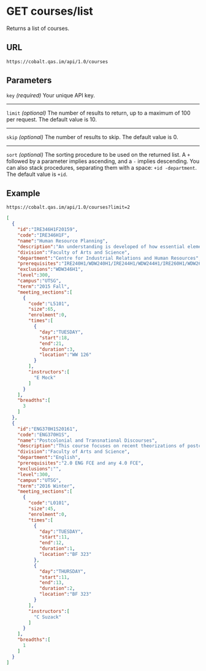 # GET courses/list

Returns a list of courses.

## URL

```
https://cobalt.qas.im/api/1.0/courses
```

## Parameters

`key` _(required)_
Your unique API key.
- - -
`limit` _(optional)_
The number of results to return, up to a maximum of 100 per request. The default value is 10.
- - -
`skip` _(optional)_
The number of results to skip. The default value is 0.
- - -
`sort` _(optional)_
The sorting procedure to be used on the returned list. A `+` followed by a parameter implies ascending, and a `-` implies descending. You can also stack procedures, separating them with a space: `+id -department`. The default value is `+id`.

## Example

```
https://cobalt.qas.im/api/1.0/courses?limit=2
```

```json
[
  {
    "id":"IRE346H1F20159",
    "code":"IRE346H1F",
    "name":"Human Resource Planning",
    "description":"An understanding is developed of how essential elements of the human resource planning process support organizational goals and strategies. Topics such as environmental influences, job analysis, forecasting human resource needs and ascertaining supply, succession planning, downsizing and restructuring, mergers and acquisitions, outsourcing, and strategic international issues are examined.",
    "division":"Faculty of Arts and Science",
    "department":"Centre for Industrial Relations and Human Resources",
    "prerequisites":"IRE240H1/WDW240H1/IRE244H1/WDW244H1/IRE260H1/WDW260H1/",
    "exclusions":"WDW346H1",
    "level":300,
    "campus":"UTSG",
    "term":"2015 Fall",
    "meeting_sections":[
      {
        "code":"L5101",
        "size":65,
        "enrolment":0,
        "times":[
          {
            "day":"TUESDAY",
            "start":18,
            "end":21,
            "duration":3,
            "location":"WW 126"
          }
        ],
        "instructors":[
          "E Mock"
        ]
      }
    ],
    "breadths":[
      3
    ]
  },
  {
    "id":"ENG370H1S20161",
    "code":"ENG370H1S",
    "name":"Postcolonial and Transnational Discourses",
    "description":"This course focuses on recent theorizations of postcoloniality and transnationality through readings of fictional and non-fictional texts, along with analyses of contemporary films and media representations.",
    "division":"Faculty of Arts and Science",
    "department":"English",
    "prerequisites":"2.0 ENG FCE and any 4.0 FCE",
    "exclusions":"",
    "level":300,
    "campus":"UTSG",
    "term":"2016 Winter",
    "meeting_sections":[
      {
        "code":"L0101",
        "size":45,
        "enrolment":0,
        "times":[
          {
            "day":"TUESDAY",
            "start":11,
            "end":12,
            "duration":1,
            "location":"BF 323"
          },
          {
            "day":"THURSDAY",
            "start":11,
            "end":13,
            "duration":2,
            "location":"BF 323"
          }
        ],
        "instructors":[
          "C Suzack"
        ]
      }
    ],
    "breadths":[
      1
    ]
  }
]
```
